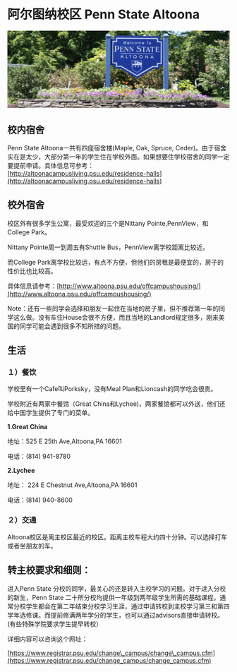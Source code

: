 # 阿尔图纳校区  Penn State Altoona

![](../.gitbook/assets/image%20%28163%29.png)

## 校内宿舍

Penn State Altoona一共有四座宿舍楼\(Maple, Oak, Spruce, Ceder\)。由于宿舍实在是太少，大部分第一年的学生住在学校外面。如果想要住学校宿舍的同学一定要提前申请。具体信息可参考：[http://altoonacampusliving.psu.edu/residence-halls](http://altoonacampusliving.psu.edu/residence-halls)

## 校外宿舍

校区外有很多学生公寓，最受欢迎的三个是Nittany Pointe,PennView，和College Park。

Nittany Pointe周一到周五有Shuttle Bus，PennView离学校距离比较近。

而College Park离学校比较远，有点不方便，但他们的房租是最便宜的，房子的性价比也比较高。

具体信息请参考：[http://www.altoona.psu.edu/offcampushousing/](http://www.altoona.psu.edu/offcampushousing/)

Note：还有一些同学会选择和朋友一起住在当地的房子里，但不推荐第一年的同学这么做。没有车住House会很不方便，而且当地的Landlord规定很多，刚来美国的同学可能会遇到很多不知所措的问题。

## 生活

### １）餐饮

学校里有一个Cafe叫Porksky，没有Meal Plan和Lioncash的同学吃会很贵。

学校附近有两家中餐馆（Great China和Lychee\)，两家餐馆都可以外送，他们还给中国学生提供了专门的菜单。

**1.Great China**

地址：525 E 25th Ave,Altoona,PA 16601

电话：\(814\) 941-8780

**2.Lychee**

地址： 224 E Chestnut Ave,Altoona,PA 16601

电话：\(814\) 940-8600

### ２）交通

Altoona校区是离主校区最近的校区。距离主校车程大约四十分钟。可以选择打车或者坐朋友的车。

## 转主校要求和细则：

进入Penn State 分校的同学，最关心的还是转入主校学习的问题。对于进入分校的新生，Penn State 二十所分校均提供一年级到两年级学生所需的基础课程。通常分校学生都会在第二年结束分校学习生涯，通过申请转校到主校学习第三和第四学年选修课。而提前修满两年学分的学生，也可以通过advisors直接申请转校。\(有些特殊学院要求学生提早转校）

详细内容可以咨询这个网址：

[https://www.registrar.psu.edu/change\_campus/change\_campus.cfm](https://www.registrar.psu.edu/change_campus/change_campus.cfm)

